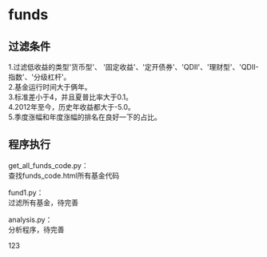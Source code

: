 # funds
## 过滤条件
1.过滤低收益的类型'货币型'、 '固定收益'、'定开债券'、'QDII'、'理财型'、'QDII-指数'、'分级杠杆'。        
2.基金运行时间大于俩年。        
3.标准差小于4，并且夏普比率大于0.1。        
4.2012年至今，历史年收益都大于-5.0。        
5.季度涨幅和年度涨幅的排名在良好一下的占比。       
        
## 程序执行       
get_all_funds_code.py：       
查找funds_code.html所有基金代码      
       
fund1.py：        
过滤所有基金，待完善      
       
analysis.py：       
分析程序，待完善        

123
